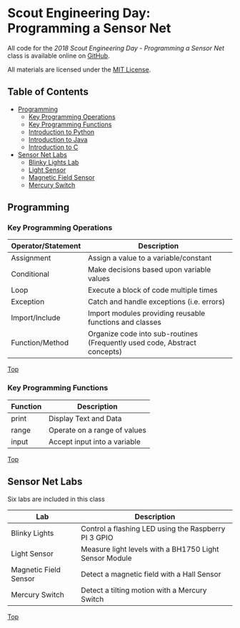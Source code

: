# Scout Engineering Day: Programming a Sensor Net

All code for the *2018 Scout Engineering Day - Programming a Sensor Net* class is available online on [GitHub](https://github.com/GlennBell/SED).

All materials are licensed under the [MIT License](LICENSE).

## Table of Contents

* [Programming](#programming)
	* [Key Programming Operations](#key-programming-operations)
	* [Key Programming Functions](#key-programming-functions)
	* [Introduction to Python](Python/README.md)
	* [Introduction to Java](Java/README.md)
	* [Introduction to C](C/README.md)
* [Sensor Net Labs](#sensor-net-labs)
	* [Blinky Lights Lab](BlinkyLights/README.md)
	* [Light Sensor](LightSensor/README.md)
	* [Magnetic Field Sensor](MagneticField/README.md)
	* [Mercury Switch](MercurySwitch/README.md)
	
## Programming

### Key Programming Operations

| Operator/Statement | Description |
| ------------------ | ------------- |
| Assignment | Assign a value to a variable/constant |
| Conditional | Make decisions based upon variable values |
| Loop | Execute a block of code multiple times |
| Exception | Catch and handle exceptions (i.e. errors) |
| Import/Include | Import modules providing reusable functions and classes |
| Function/Method | Organize code into sub-routines (Frequently used code, Abstract concepts) |

[Top](#scout-engineering-day-programming-a-sensor-net)

### Key Programming Functions
| Function | Description |
| ------------------ | ------------- |
| print | Display Text and Data |
| range | Operate on a range of values |
| input | Accept input into a variable |

[Top](#scout-engineering-day-programming-a-sensor-net)

## Sensor Net Labs
Six labs are included in this class

| Lab | Description |
|------|----------------|
| Blinky Lights | Control a flashing LED using the Raspberry PI 3 GPIO |
| Light Sensor | Measure light levels with a BH1750 Light Sensor Module |
| Magnetic Field Sensor | Detect a magnetic field with a Hall Sensor |
| Mercury Switch | Detect a tilting motion with a Mercury Switch |

[Top](#scout-engineering-day-programming-a-sensor-net)